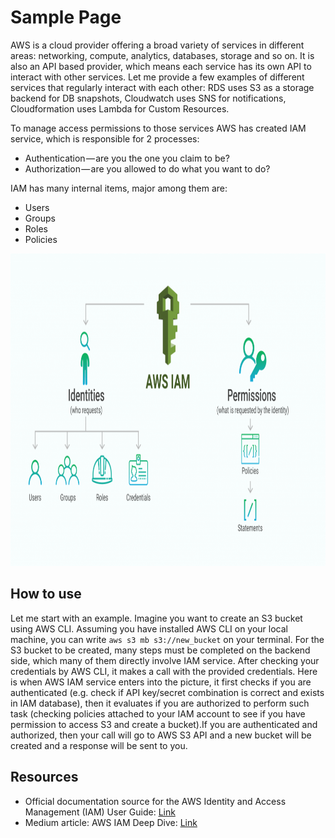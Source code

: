 # Sample Page 
AWS is a cloud provider offering a broad variety of services in different areas: networking, compute, analytics, databases, storage and so on. It is also an API based provider, which means each service has its own API to interact with other services. Let me provide a few examples of different services that regularly interact with each other: RDS uses S3 as a storage backend for DB snapshots, Cloudwatch uses SNS for notifications, Cloudformation uses Lambda for Custom Resources.

To manage access permissions to those services AWS has created IAM service, which is responsible for 2 processes:
 - Authentication — are you the one you claim to be?
 - Authorization — are you allowed to do what you want to do?

IAM has many internal items, major among them are: 
 - Users
 - Groups
 - Roles
 - Policies

<p align="center"> <img src="assets/IAM-overview.png" width="800" height="500"> </p>

## How to use 
Let me start with an example. Imagine you want to create an S3 bucket using AWS CLI. Assuming you have installed AWS CLI on your local machine, you can write ```aws s3 mb s3://new_bucket``` on your terminal. For the S3 bucket to be created, many steps must be completed on the backend side, which many of them directly involve IAM service. After checking your credentials by AWS CLI, it makes a call with the provided credentials. Here is when AWS IAM service enters into the picture, it first checks if you are authenticated (e.g. check if API key/secret combination is correct and exists in IAM database), then it evaluates if you are authorized to perform such task (checking policies attached to your IAM account to see if you have permission to access S3 and create a bucket).If you are authenticated and authorized, then your call will go to AWS S3 API and a new bucket will be created and a response will be sent to you. 


## Resources 
- Official documentation source for the AWS Identity and Access Management (IAM) User Guide: [Link](https://github.com/awsdocs/iam-user-guide)
- Medium article: AWS IAM Deep Dive: [Link](https://medium.com/@thomas.storm/aws-iam-deep-dive-chapter-1-essentials-a9cfb1931a01)



